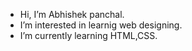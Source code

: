 - Hi, I’m Abhishek panchal.
- I’m interested in learnig web designing.
- I’m currently learning HTML,CSS.

<!---
abhi-2107/abhi-2107 is a ✨ special ✨ repository because its `README.md` (this file) appears on your GitHub profile.
You can click the Preview link to take a look at your changes.
--->
